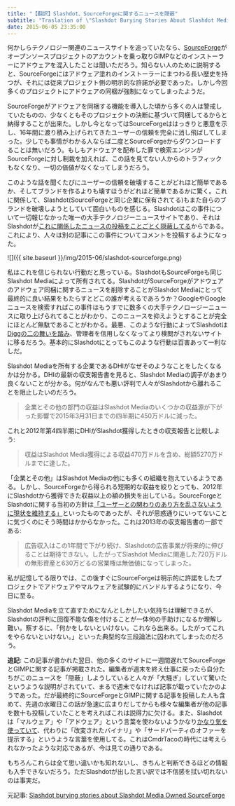 ```yaml
---
title: "【翻訳】Slashdot、SourceForgeに関するニュースを隠蔽"
subtitle: "Traslation of \"Slashdot Burying Stories About Slashdot Media Owned SourceForge\""
date: 2015-06-05 23:35:00
---
```

何かしらテクノロジー関連のニュースサイトを追っていたなら、[SourceForge](//plus.google.com/+gimp/posts/cxhB1PScFpe)がオープンソースプロジェクトのアカウントを乗っ取りGIMPなどのインストーラーにアドウェアを混入したことは聞いただろう。知らない人のために説明すると、SourceForgeにはアドウェア塗れのインストーラーにまつわる長い歴史を持つが、それには従来プロジェクト側の明示的な許諾が必要であった。しかし今回多くのプロジェクトにアドウェアの同梱が強制になってしまったようだ。

SourceForgeがアドウェアを同梱する機能を導入した頃から多くの人は警戒していたものの、少なくともそのプロジェクトの決断に基づいて同梱してるからと納得することが出来た。しかし今となってはSourceForgeははっきりと悪意を示し、16年間に渡り積み上げられてきたユーザーの信頼を完全に消し飛ばしてしまった。少しでも事情がわかる人ならば二度とSourceForgeからダウンロードすることは無いだろう。もしもアドウェアを配布した罪で検索エンジンがSourceForgeに対し制裁を加えれば、この話を見てない人からのトラフィックもなくなり、一切の価値がなくなってしまうだろう。

このような話を聞くたびにユーザーの信頼を破壊することがどれほど簡単であるか、そしてブランドを作るよりも壊すほうがどれほど簡単であるかに驚く。これに関係して、Slashdot(SourceForgeと同じ企業に保有されてる)もまた自らのブランドを破壊しようとしていて面白いものを感じる。Slashdotはこの事件について一切報じなかった唯一の大手テクノロジーニュースサイトであり、それはSlashdotが[これに関係したニュースの投稿をことごとく隠蔽してる](//www.reddit.com/r/programming/comments/37xbzt/goodbye_sourceforge/crqpnzo)からである。これにより、人々は別の記事にこの事件についてコメントを投稿するようになった。

![]({{ site.baseurl }}/img/2015-06/slashdot-sourceforge.png)

私はこれを信じられない行動だと思っている。SlashdotもSourceForgeも同じSlashdot Mediaによって所有されてる。SlashdotがSourceForgeがアドウェアのアドウェア同梱に関するニュースを削除することがSlashdot Mediaにとって最終的に良い結果をもたらすとどこの誰が考えるであろうか？GoogleやGoogleニュースを検索すればこの事件はもうすでに数多くの大手テクノロージーニュースに取り上げられてることがわかり、このニュースを抑えようとすることが完全にほとんど無駄であることがわかる。最悪、このような行動によってSlashdotは[Diggの二の舞いを踏み](//yro.slashdot.org/story/06/04/20/1538256/growing-censorship-concerns-at-digg)、管理者を信用しなくなってより検閲がされないサイトに移るだろう。基本的にSlashdotにとってもこのような行動は百害あって一利なしだ。

Slashdot Mediaを所有する企業であるDHIがなぜそのようなことをしたくなるかは分かる。DHIの最新の収支報告書を見ると、Slashdot Mediaの調子があまり良くないことが分かる。何がなんでも悪い評判で人々がSlashdotから離れることを阻止したいのだろう。

> 企業とその他の部門の収益はSlashdot Mediaのいくつかの収益源が下がった影響で2015年3月31日までの四半期に450万ドルに減った。

これと2012年第4四半期にDHIがSlashdot獲得したときの収支報告と比較しよう:

> 収益はSlashdot Media獲得による収益470万ドルを含め、総額5270万ドルまでに達した。

「企業とその他」はSlashdot Mediaの他にも多くの組織を抱えているようである。しかし、SourceForgeから得られる短期的な収益を絞りとっても、2012年にSlashdotから獲得できた収益以上の額の損失を出している。SourceForgeとSlashdotに関する当初の方針は[「ユーザーとの関わりのあり方を乱さないように現状を維持する」](//www.theverge.com/2012/9/18/3351970/dice-holdings-geeknet-slashdot-careers-news)といったものであったが、それが思惑通りにいってないことに気づくのにそう時間はかからなかった。これは2013年の収支報告書の一部である:

> 広告収入はこの1年間で下がり続け、Slashdotの広告事業が将来的に伸びることは期待できない。したがってSlashdot Mediaに関連した720万ドルの無形資産と630万どるの営業権は無価値になってしまった。

私が記憶してる限りでは、この後すぐにSourceForgeは明示的に許諾をしたプロジェクトでアドウェアやマルウェアを試験的にバンドルするようになり、今日に至る。

Slashdot Mediaを立て直すためになんとしかしたい気持ちは理解できるが、Slashdotの評判に回復不能な傷を付けることが一体何の手助けになるか理解し難い。察するに、「何かをしないといけない。これなら出来る。したがってこれをやらないといけない。」といった典型的な三段論法に囚われてしまったのだろう。

__追記:__ この記事が書かれた翌日、他の多くのサイトに一週間遅れてSourceForgeとGIMPに関する記事が掲載された。編集者が週末を終え仕事に戻ったら自分たちがこのニュースを「隠蔽」しようしていると人々が「大騒ぎ」していて驚いたというような説明がされていて、まるで週末でなければ記事が載っていたかのようであった。だが最終的にSourceForgeとGIMPに関する記事を投稿した人も含めて、先週の水曜日この話が急速に広まりだしてからも様々な編集者が他の記事を数十も投稿していたことを考えればこれは説得力に欠ける。また、Slashdotは「マルウェア」や「アドウェア」という言葉を使わないようかなり[かなり気を使っていて](//www.reddit.com/r/programming/comments/386c75/sourceforge_locked_in_projects_of_fleeing_users/crstuof)、代わりに「改変されたバイナリ」や「サードパーティのオファーを提示する」というような言葉を使用してる。これはCmdrTacoの時代には考えられなかったような対応であるが、今は見ての通りである。

もちろんこれらは全て思い違いかも知れないし、きちんと判断できるほどの情報も入手できないだろう。ただSlashdotが出した言い訳では不信感を拭い切れないのは事実だ。

元記事: [Slashdot burying stories about Slashdot Media Owned SourceForge](http://danluu.com/slashdot-sourceforge/)
